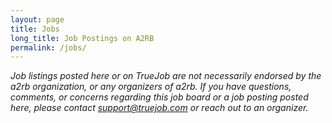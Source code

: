 ```yaml
---
layout: page
title: Jobs
long_title: Job Postings on A2RB
permalink: /jobs/
---
```


<script async src="https://www.truejob.com/widget.js?portal=a2rb"></script>

<p class="disclaimer">
  <em>
    Job listings posted here or on TrueJob are not necessarily endorsed by the a2rb organization, or any organizers of a2rb. If you have questions, comments, or concerns regarding this job board or a job posting posted here, please contact <a href="mailto:support@truejob.com?subject=[a2rb Job Board] Support Request" target="_blank">support@truejob.com</a> or reach out to an organizer.
  </em>
</p>
